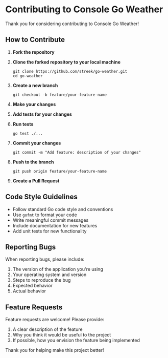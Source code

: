 # Contributing to Console Go Weather

Thank you for considering contributing to Console Go Weather!

## How to Contribute

1. **Fork the repository**

2. **Clone the forked repository to your local machine**

   ```
   git clone https://github.com/streek/go-weather.git
   cd go-weather
   ```

3. **Create a new branch**

   ```
   git checkout -b feature/your-feature-name
   ```

4. **Make your changes**

5. **Add tests for your changes**

6. **Run tests**

   ```
   go test ./...
   ```

7. **Commit your changes**

   ```
   git commit -m "Add feature: description of your changes"
   ```

8. **Push to the branch**

   ```
   git push origin feature/your-feature-name
   ```

9. **Create a Pull Request**

## Code Style Guidelines

- Follow standard Go code style and conventions
- Use `gofmt` to format your code
- Write meaningful commit messages
- Include documentation for new features
- Add unit tests for new functionality

## Reporting Bugs

When reporting bugs, please include:

1. The version of the application you're using
2. Your operating system and version
3. Steps to reproduce the bug
4. Expected behavior
5. Actual behavior

## Feature Requests

Feature requests are welcome! Please provide:

1. A clear description of the feature
2. Why you think it would be useful to the project
3. If possible, how you envision the feature being implemented

Thank you for helping make this project better!

